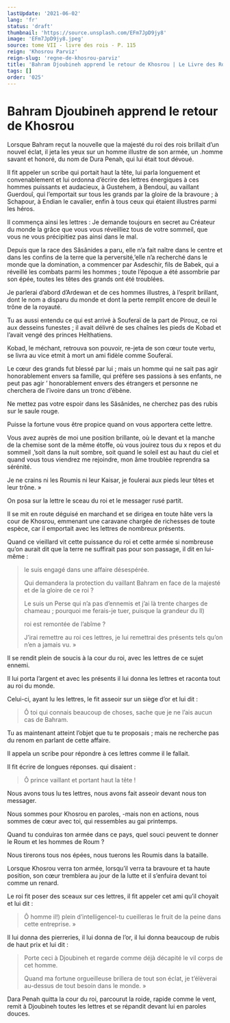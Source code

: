```yaml
---
lastUpdate: '2021-06-02'
lang: 'fr'
status: 'draft'
thumbnail: 'https://source.unsplash.com/EFm7JpD9jy8'
image: 'EFm7JpD9jy8.jpeg'
source: tome VII - livre des rois - P. 115
reign: 'Khosrou Parviz'
reign-slug: 'regne-de-khosrou-parviz'
title: 'Bahram Djoubineh apprend le retour de Khosrou | Le Livre des Rois | Shâhnâmeh'
tags: []
order: '025'
---
```


<!-- LTeX: language=fr -->

# Bahram Djoubineh apprend le retour de Khosrou

Lorsque Bahram reçut la nouvelle que la majesté du roi des rois brillait d’un nouvel éclat, il jeta les yeux sur un homme illustre de son armée, un .homme savant et honoré, du nom de Dura Penah, qui lui était tout dévoué.

Il fit appeler un scribe qui portait haut la tête, lui parla longuement et convenablement et lui ordonna d’écrire des lettres énergiques à ces hommes puissants et audacieux, à Gustehem, à Bendouî, au vaillant Guerdouî, qui l’emportait sur tous les grands par la gloire de la bravoure ; à Schapour, à Endian le cavalier, enfin à tous ceux qui étaient illustres parmi les héros.

Il commença ainsi les lettres : Je demande toujours en secret au Créateur du monde la grâce que vous vous réveilliez tous de votre sommeil, que vous ne vous précipitiez pas ainsi dans le mal.

Depuis que la race des Sâsânides a paru, elle n’a fait naître dans le centre et dans les confins de la terre que la perversité,’elle n’a recherché dans le monde que la domination, a commencer par Asdeschir, fils de Babek, qui a réveillé les combats parmi les hommes ; toute l’époque a été assombrie par son épée, toutes les têtes des grands ont été troublées.

Je parlerai d’abord d’Ardewan et de ces hommes illustres, à l’esprit brillant, dont le nom a disparu du monde et dont la perte remplit encore de deuil le trône de la royauté.

Tu as aussi entendu ce qui est arrivé à Souferaï de la part de Pirouz, ce roi aux desseins funestes ; il avait délivré de ses chaînes les pieds de Kobad et l’avait vengé des princes Heîthatiens.

Kobad, le méchant, retrouva son pouvoir, re-jeta de son cœur toute vertu, se livra au vice etmit à mort un ami fidèle comme Souferaï.

Le cœur des grands fut blessé par lui ; mais un homme qui ne sait pas agir honorablement envers sa famille, qui préfère ses passions à ses enfants, ne peut pas agir ’ honorablement envers des étrangers et personne ne cherchera de l’ivoire dans un tronc d’ébène.

Ne mettez pas votre espoir dans les Sâsânides, ne cherchez pas des rubis sur le saule rouge.

Puisse la fortune vous être propice quand on vous apportera cette lettre.

Vous avez auprès de moi une position brillante, où le devant et la manche de la chemise sont de la même étoffe, où vous jouirez tous du x repos et du sommeil ,’soit dans la nuit sombre, soit quand le soleil est au haut du ciel et quand vous tous viendrez me rejoindre, mon âme troublée reprendra sa sérénité.

Je ne crains ni les Roumis ni leur Kaisar, je foulerai aux pieds leur têtes et leur trône. »

On posa sur la lettre le sceau du roi et le messager rusé partit.

Il se mit en route déguisé en marchand et se dirigea en toute hâte vers la cour de Khosrou, emmenant une caravane chargée de richesses de toute espèce, car il emportait avec les lettres de nombreux présents.

Quand ce vieillard vit cette puissance du roi et cette armée si nombreuse qu’on aurait dit que la terre ne suffirait pas pour son passage, il dit en lui-même :

> le suis engagé dans une affaire désespérée.
>
> Qui demandera la protection du vaillant Bahram en face de la majesté et de la gloire de ce roi ?
>
> Le suis un Perse qui n’a pas d’ennemis et j’ai là trente charges de chameau ; pourquoi me ferais-je tuer, puisque la grandeur du Il)
>
> roi est remontée de l’abîme ?
>
> J’irai remettre au roi ces lettres, je lui remettrai des présents tels qu’on n’en a jamais vu. »

Il se rendit plein de soucis à la cour du roi, avec les lettres de ce sujet ennemi.

Il lui porta l’argent et avec les présents il lui donna les lettres et raconta tout au roi du monde.

Celui-ci, ayant lu les lettres, le fit asseoir sur un siège d’or et lui dit :

> Ô toi qui connais beaucoup de choses, sache que je ne l’ais aucun cas de Bahram.

Tu as maintenant atteint l’objet que tu te proposais ; mais ne recherche pas du renom en parlant de cette affaire.

Il appela un scribe pour répondre à ces lettres comme il le fallait.

Il fit écrire de longues réponses. qui disaient :

> Ô prince vaillant et portant haut la tête !

Nous avons tous lu tes lettres, nous avons fait asseoir devant nous ton messager.

Nous sommes pour Khosrou en paroles, -mais non en actions, nous sommes de cœur avec toi, qui ressembles au gai printemps.

Quand tu conduiras ton armée dans ce pays, quel souci peuvent te donner le Roum et les hommes de Roum ?

Nous tirerons tous nos épées, nous tuerons les Roumis dans la bataille.

Lorsque Khosrou verra ton armée, lorsqu’il verra ta bravoure et ta haute position, son cœur tremblera au jour de la lutte et il s’enfuira devant toi comme un renard.

Le roi fit poser des sceaux sur ces lettres, il fit appeler cet ami qu’il choyait et lui dit :

> Ô homme il!) plein d’intelligencel-tu cueilleras le fruit de la peine dans cette entreprise. »

Il lui donna des pierreries, il lui donna de l’or, il lui donna beaucoup de rubis de haut prix et lui dit :

> Porte ceci à Djoubineh et regarde comme déjà décapité le vil corps de cet homme.
>
> Quand ma fortune orgueilleuse brillera de tout son éclat, je t’élèverai au-dessus de tout besoin dans le monde. »

Dara Penah quitta la cour du roi, parcourut la roide, rapide comme le vent, remit à Djoubineh toutes les lettres et se répandit devant lui en paroles douces.
